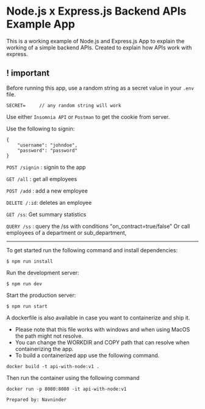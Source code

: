 # Node.js x Express.js Backend APIs Example App

This is a working example of Node.js and Express.js App to explain the working of a simple backend APIs. Created to explain how APIs work with express.

## ! important

Before running this app, use a random string as a secret value in your `.env` file.

```
SECRET=     // any random string will work
```

Use either `Insomnia API` or `Postman` to get the cookie from server.

Use the following to signin:

```
{
    "username": "johndoe",
    "password": "password"
}
```

`POST /signin`
: signin to the app

`GET /all`
: get all employees

`POST /add`
: add a new employee

`DELETE /:id`: deletes an employee

`GET /ss`: Get summary statistics

`QUERY /ss`
: query the /ss with conditions "on_contract=true/false" Or call employees of a department or sub_department,

---

To get started run the following command and install dependencies:

```
$ npm run install
```

Run the development server:

```
$ npm run dev
```

Start the production server:

```
$ npm run start
```

A dockerfile is also available in case you want to containerize and ship it.

- Please note that this file works with windows and when using MacOS the path might not resolve.
- You can change the WORKDIR and COPY path that can resolve when containerizing the app.
- To build a containerized app use the following command.

```
docker build -t api-with-node:v1 .
```

Then run the container using the following command

```
docker run -p 8080:8080 -it api-with-node:v1
```

```
Prepared by: Navninder
```
